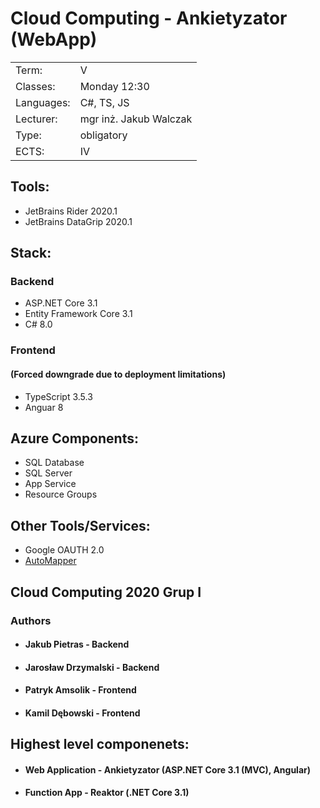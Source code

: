 # Cloud Computing - Ankietyzator (WebApp)

|            |                   	    |
| ---------- |-------------		        |
| Term:      | V	      	 	          |
| Classes:   | Monday 12:30           |
| Languages: | C#, TS, JS             |
| Lecturer:  | mgr inż. Jakub Walczak |
| Type:      | obligatory             |
| ECTS:      | IV                     |

## Tools:

* JetBrains Rider 2020.1
* JetBrains DataGrip 2020.1

## Stack:

### Backend

* ASP.NET Core 3.1
* Entity Framework Core 3.1
* C# 8.0

### Frontend
#### (Forced downgrade due to deployment limitations)

* TypeScript 3.5.3
* Anguar 8

## Azure Components:

* SQL Database
* SQL Server
* App Service
* Resource Groups

## Other Tools/Services:

* Google OAUTH 2.0
* [AutoMapper](https://github.com/AutoMapper/AutoMapper)

## Cloud Computing 2020 Grup I

### Authors
* #### Jakub Pietras - Backend
* #### Jarosław Drzymalski - Backend
* #### Patryk Amsolik - Frontend
* #### Kamil Dębowski - Frontend

## Highest level componenets:

* #### Web Application - Ankietyzator (ASP.NET Core 3.1 (MVC), Angular)
* #### Function App - Reaktor (.NET Core 3.1)
